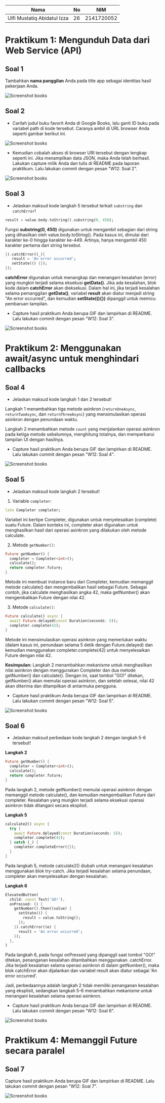 | Nama                                | No | NIM        |
| ----------------------------------- | -- | ---------- |
| Ulfi Mustatiq Abidatul Izza         | 26 | 2141720052 |

# Praktikum 1: Mengunduh Data dari Web Service (API)

## **Soal 1**

Tambahkan **nama panggilan** Anda pada title app sebagai identitas hasil pekerjaan Anda.

![Screenshot books](./docs/soal1.png)

## **Soal 2**

- Carilah judul buku favorit Anda di Google Books, lalu ganti ID buku pada variabel path di kode tersebut. Caranya ambil di URL browser Anda seperti gambar berikut ini.

![Screenshot books](./docs/soal2a.png)

- Kemudian cobalah akses di browser URI tersebut dengan lengkap seperti ini. Jika menampilkan data JSON, maka Anda telah berhasil. Lakukan capture milik Anda dan tulis di README pada laporan praktikum. Lalu lakukan commit dengan pesan "W12: Soal 2".

![Screenshot books](./docs/soal2b.png)

## **Soal 3**

- Jelaskan maksud kode langkah 5 tersebut terkait `substring` dan `catchError`!

```dart
result = value.body.toString().substring(0, 450);
```
Fungsi **substring(0, 450)** digunakan untuk mengambil sebagian dari string yang dihasilkan oleh value.body.toString(). Pada kasus ini, dimulai dari karakter ke-0 hingga karakter ke-449. Artinya, hanya mengambil 450 karakter pertama dari string tersebut.

```dart
}).catchError((_){
   result = 'An error occurred';
   setState(() {});
});
```
**catchError** digunakan untuk menangkap dan menangani kesalahan (error) yang mungkin terjadi selama eksekusi **getData()**. Jika ada kesalahan, blok kode dalam **catchError** akan dieksekusi. Dalam hal ini, jika terjadi kesalahan selama pemanggilan **getData()**, variabel **result** akan diatur menjadi string "An error occurred", dan kemudian **setState((){})** dipanggil untuk memicu pembaruan tampilan.

- Capture hasil praktikum Anda berupa GIF dan lampirkan di README. Lalu lakukan commit dengan pesan "W12: Soal 3".

![Screenshot books](./docs/soal3gif.gif)

# Praktikum 2: Menggunakan await/async untuk menghindari callbacks

## **Soal 4**

- Jelaskan maksud kode langkah 1 dan 2 tersebut!

Langkah 1 menambahkan tiga metode asinkron (`returnOneAsync`, `returnTwoAsync`, dan `returnThreeAsync`) yang mensimulasikan operasi asinkron dengan penundaan waktu. 

Langkah 2 menambahkan metode `count` yang menjalankan operasi asinkron pada ketiga metode sebelumnya, menghitung totalnya, dan memperbarui tampilan UI dengan hasilnya.

- Capture hasil praktikum Anda berupa GIF dan lampirkan di README. Lalu lakukan commit dengan pesan "W12: Soal 4".

![Screenshot books](./docs/soal4gif.gif)

## **Soal 5**

- Jelaskan maksud kode langkah 2 tersebut!

1. Variable `completer`:

```dart
late Completer completer;
```
Variabel ini bertipe Completer, digunakan untuk menyelesaikan (complete) suatu Future. Dalam konteks ini, completer akan digunakan untuk menghasilkan hasil dari operasi asinkron yang dilakukan oleh metode calculate.

2. Metode `getNumber()`:

```dart
Future getNumber() {
  completer = Completer<int>();
  calculate();
  return completer.future;
}
```
Metode ini membuat instance baru dari Completer, kemudian memanggil metode calculate() dan mengembalikan hasil sebagai Future. Sebagai contoh, jika calculate menghasilkan angka 42, maka getNumber() akan mengembalikan Future dengan nilai 42.

3. Metode `calculate()`:
```dart
Future calculate() async {
  await Future.delayed(const Duration(seconds: 5));
  completer.complete(42);
}
```
Metode ini mensimulasikan operasi asinkron yang memerlukan waktu (dalam kasus ini, penundaan selama 5 detik dengan Future.delayed) dan kemudian menggunakan completer.complete(42) untuk menyelesaikan Future dengan nilai 42.

**Kesimpulan:**
Langkah 2 menambahkan mekanisme untuk menghasilkan nilai asinkron dengan menggunakan Completer dan dua metode getNumber() dan calculate(). Dengan ini, saat tombol "GO!" ditekan, getNumber() akan memulai operasi asinkron, dan setelah selesai, nilai 42 akan diterima dan ditampilkan di antarmuka pengguna.

- Capture hasil praktikum Anda berupa GIF dan lampirkan di README. Lalu lakukan commit dengan pesan "W12: Soal 5".

![Screenshot books](./docs/soal5.gif)

## **Soal 6**
- Jelaskan maksud perbedaan kode langkah 2 dengan langkah 5-6 tersebut!

**Langkah 2**

```dart
Future getNumber() {
  completer = Completer<int>();
  calculate();
  return completer.future;
}
```

Pada langkah 2, metode getNumber() memulai operasi asinkron dengan memanggil metode calculate(), dan kemudian mengembalikan Future dari completer. Kesalahan yang mungkin terjadi selama eksekusi operasi asinkron tidak ditangani secara eksplisit.

**Langkah 5**

```dart
calculate2() async {
  try {
    await Future.delayed(const Duration(seconds: 5));
    completer.complete(42);
  } catch (_) {
    completer.completeError({});
  }
}
```

Pada langkah 5, metode calculate2() diubah untuk menangani kesalahan menggunakan blok try-catch. Jika terjadi kesalahan selama penundaan, completer akan menyelesaikan dengan kesalahan.

**Langkah 6**

```dart
ElevatedButton(
  child: const Text('GO!'),
  onPressed: () {
    getNumber().then((value) {
      setState(() {
        result = value.toString();
      });
    }).catchError((e) {
      result = 'An error occurred';
    });
  },
)
```
Pada langkah 6, pada fungsi onPressed yang dipanggil saat tombol "GO!" ditekan, penanganan kesalahan ditambahkan menggunakan .catchError. Jika terjadi kesalahan selama operasi asinkron di dalam getNumber(), maka blok catchError akan dijalankan dan variabel result akan diatur sebagai 'An error occurred'.

Jadi, perbedaannya adalah langkah 2 tidak memiliki penanganan kesalahan yang eksplisit, sedangkan langkah 5-6 menambahkan mekanisme untuk menangani kesalahan selama operasi asinkron.

- Capture hasil praktikum Anda berupa GIF dan lampirkan di README. Lalu lakukan commit dengan pesan "W12: Soal 6".

![Screenshot books](./docs/soal6.gif)

# Praktikum 4: Memanggil Future secara paralel

## **Soal 7**
Capture hasil praktikum Anda berupa GIF dan lampirkan di README. Lalu lakukan commit dengan pesan "W12: Soal 7".

![Screenshot books](./docs/soal7.gif)

